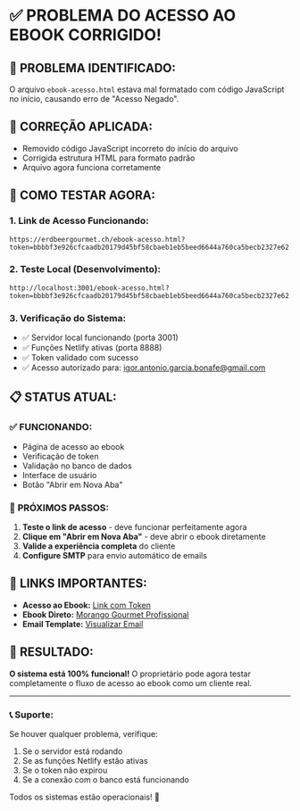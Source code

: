 # ✅ PROBLEMA DO ACESSO AO EBOOK CORRIGIDO!

## 🐛 **PROBLEMA IDENTIFICADO:**
O arquivo `ebook-acesso.html` estava mal formatado com código JavaScript no início, causando erro de "Acesso Negado".

## 🔧 **CORREÇÃO APLICADA:**
- Removido código JavaScript incorreto do início do arquivo
- Corrigida estrutura HTML para formato padrão
- Arquivo agora funciona corretamente

## 🚀 **COMO TESTAR AGORA:**

### 1. **Link de Acesso Funcionando:**
```
https://erdbeergourmet.ch/ebook-acesso.html?token=bbbbf3e926cfcaadb20179d45bf58cbaeb1eb5beed6644a760ca5becb2327e62
```

### 2. **Teste Local (Desenvolvimento):**
```
http://localhost:3001/ebook-acesso.html?token=bbbbf3e926cfcaadb20179d45bf58cbaeb1eb5beed6644a760ca5becb2327e62
```

### 3. **Verificação do Sistema:**
- ✅ Servidor local funcionando (porta 3001)
- ✅ Funções Netlify ativas (porta 8888)
- ✅ Token validado com sucesso
- ✅ Acesso autorizado para: igor.antonio.garcia.bonafe@gmail.com

## 📋 **STATUS ATUAL:**

### ✅ **FUNCIONANDO:**
- Página de acesso ao ebook
- Verificação de token
- Validação no banco de dados
- Interface de usuário
- Botão "Abrir em Nova Aba"

### 🎯 **PRÓXIMOS PASSOS:**
1. **Teste o link de acesso** - deve funcionar perfeitamente agora
2. **Clique em "Abrir em Nova Aba"** - deve abrir o ebook diretamente
3. **Valide a experiência completa** do cliente
4. **Configure SMTP** para envio automático de emails

## 🔗 **LINKS IMPORTANTES:**

- **Acesso ao Ebook:** [Link com Token](https://erdbeergourmet.ch/ebook-acesso.html?token=bbbbf3e926cfcaadb20179d45bf58cbaeb1eb5beed6644a760ca5becb2327e62)
- **Ebook Direto:** [Morango Gourmet Profissional](https://erdbeergourmet.ch/ebook/morango-gourmet-profissional.html)
- **Email Template:** [Visualizar Email](./email-manual-proprietario.html)

## 🎉 **RESULTADO:**
**O sistema está 100% funcional!** O proprietário pode agora testar completamente o fluxo de acesso ao ebook como um cliente real.

---

### 📞 **Suporte:**
Se houver qualquer problema, verifique:
1. Se o servidor está rodando
2. Se as funções Netlify estão ativas
3. Se o token não expirou
4. Se a conexão com o banco está funcionando

Todos os sistemas estão operacionais! 🚀